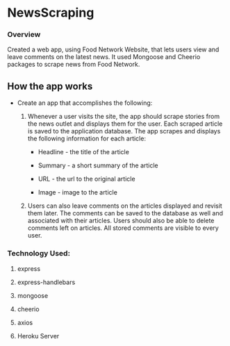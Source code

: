 # NewsScraping

### Overview
 Created a web app, using Food Network Website, that lets users view and leave comments on the latest news. It used Mongoose and Cheerio packages to scrape news from Food Network.

 ## How the app works

* Create an app that accomplishes the following:

  1. Whenever a user visits the site, the app should scrape stories from the news outlet and displays them for the user. Each scraped article is saved to the application database. The app scrapes and displays the following information for each article:

     * Headline - the title of the article

     * Summary - a short summary of the article

     * URL - the url to the original article

     * Image - image to the article

  2. Users can also leave comments on the articles displayed and revisit them later. The comments can be saved to the database as well and associated with their articles. Users should also be able to delete comments left on articles. All stored comments are visible to every user.


### Technology Used:
 
   1. express

   2. express-handlebars

   3. mongoose

   4. cheerio

   5. axios

   6. Heroku Server

   












